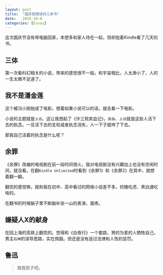 ```yaml
---
layout: post
title:  "国庆假期读的几本书"
date:   2016-10-8
categories: [Essay]
---
```


这次国庆节没有带电脑回家，本想多和家人待在一起，但却抱着Kindle看了几天的书。

## 三体

第一次看科幻相关的小说，带来的感觉很不一般。和宇宙相比，人太渺小了，人的一生太微不足道了。

## 我不是潘金莲

这个被冯小刚拍成了电影。想着如果小说可以的话，就去看一下电影。

小说的主题就是`上访`。这让我想起了《许三观卖血记》，`卖血`、`上访`就是这些人活下去的执念。一旦活下去的支柱或者执念消失，人一下子就垮了下去。

那我自己活着的执念是什么呢？

## 余罪

《余罪》改编的电视剧在前一段时间很火，我对电视剧没有兴趣加上也没有空闲时间，就没看。在翻`Kindle Unlimited`时看到《余罪1》和《余罪2》在其中，就想着翻一翻。

翻完的感觉嘛，就和我在初中、高中看过的网络小说差不多。扮猪吃虎、黑白通吃啥的。

在翻书的时候脑子里不断脑补张一山的表演，蛋疼。

## 嫌疑人X的献身

在回上海的高铁上翻完的。觉得和《白夜行》一个套路，男的为爱的人牺牲自己。男主`石神`的误导思路，实在佩服。但还是没有逃过法律和人性的惩罚。

## 鲁迅

> 救救孩子吧。


